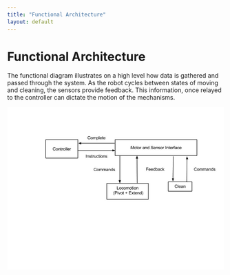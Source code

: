 ```yaml
---
title: "Functional Architecture"
layout: default
---
```


# Functional Architecture #

The functional diagram illustrates on a high level how data is gathered and passed through the system. As the robot cycles between states of moving and cleaning, the sensors provide feedback. This information, once relayed to the controller can dictate the motion of the mechanisms. 

<img src="../images/Functional_Diagram.jpg" />
